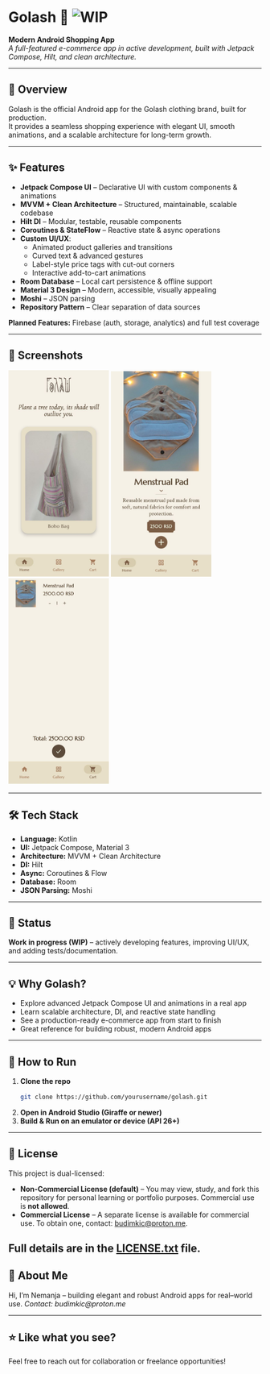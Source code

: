# Golash 🛒 ![WIP](https://img.shields.io/badge/status-WIP-yellow)

**Modern Android Shopping App**  
_A full-featured e-commerce app in active development, built with Jetpack Compose, Hilt, and clean architecture._

---

## 🚀 Overview
Golash is the official Android app for the Golash clothing brand, built for production.  
It provides a seamless shopping experience with elegant UI, smooth animations, and a scalable architecture for long-term growth.

---

## ✨ Features

- **Jetpack Compose UI** – Declarative UI with custom components & animations
- **MVVM + Clean Architecture** – Structured, maintainable, scalable codebase
- **Hilt DI** – Modular, testable, reusable components
- **Coroutines & StateFlow** – Reactive state & async operations
- **Custom UI/UX**:
    - Animated product galleries and transitions
    - Curved text & advanced gestures
    - Label-style price tags with cut-out corners
    - Interactive add-to-cart animations
- **Room Database** – Local cart persistence & offline support
- **Material 3 Design** – Modern, accessible, visually appealing
- **Moshi** – JSON parsing
- **Repository Pattern** – Clear separation of data sources

**Planned Features:** Firebase (auth, storage, analytics) and full test coverage

---

## 📸 Screenshots

<p float="left">
  <img src="screenshots/screen_home.jpg" width="200" />
  <img src="screenshots/screen_detail.jpg" width="200" />
  <img src="screenshots/screen_cart.jpg" width="200" />
</p>

---

## 🛠️ Tech Stack

- **Language:** Kotlin  
- **UI:** Jetpack Compose, Material 3  
- **Architecture:** MVVM + Clean Architecture  
- **DI:** Hilt  
- **Async:** Coroutines & Flow  
- **Database:** Room  
- **JSON Parsing:** Moshi  

---

## 📝 Status

**Work in progress (WIP)** – actively developing features, improving UI/UX, and adding tests/documentation.

---

## 💡 Why Golash?

- Explore advanced Jetpack Compose UI and animations in a real app
- Learn scalable architecture, DI, and reactive state handling
- See a production-ready e-commerce app from start to finish
- Great reference for building robust, modern Android apps

---

## 🚦 How to Run

1. **Clone the repo**
   ```bash
   git clone https://github.com/yourusername/golash.git
   ```
2. **Open in Android Studio (Giraffe or newer)**
3. **Build & Run on an emulator or device (API 26+)**

---

## 📄 License

This project is dual-licensed:

- **Non-Commercial License (default)** – You may view, study, and fork this repository for personal learning or portfolio purposes. Commercial use is **not allowed**.  
- **Commercial License** – A separate license is available for commercial use. To obtain one, contact: budimkic@proton.me.  

Full details are in the [LICENSE.txt](LICENSE.txt) file.
---

## 👋 About Me

Hi, I’m Nemanja – building elegant and robust Android apps for real–world use.
_Contact: budimkic@proton.me_

---

## ⭐️ Like what you see?

Feel free to reach out for collaboration or freelance opportunities!

